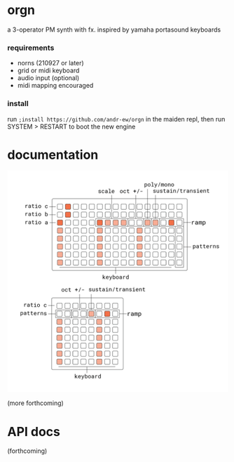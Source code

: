 # orgn
a 3-operator PM synth with fx. inspired by yamaha portasound keyboards


### requirements

- norns (210927 or later)
- grid or midi keyboard
- audio input (optional)
- midi mapping encouraged

### install

run `;install https://github.com/andr-ew/orgn` in the maiden repl, then run SYSTEM > RESTART to boot the new engine

# documentation

![orgn docs](lib/doc/orgn.png)

(more forthcoming)

# API docs

(forthcoming)
